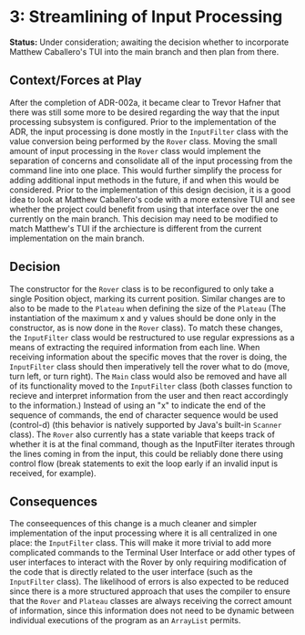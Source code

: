 # 3: Streamlining of Input Processing

**Status:** Under consideration; awaiting the decision whether to incorporate Matthew Caballero's TUI into the main branch and then plan from there.

## Context/Forces at Play

After the completion of ADR-002a, it became clear to Trevor Hafner that there was still some more to be desired regarding the way that the input processing subsystem is configured.
Prior to the implementation of the ADR, the input processing is done mostly in the `InputFilter` class with the value conversion being performed by the `Rover` class.
Moving the small amount of input processing in the `Rover` class would implement the separation of concerns and consolidate all of the input processing from the command line into one place.
This would further simplify the process for adding additional input methods in the future, if and when this would be considered.
Prior to the implementation of this design decision, it is a good idea to look at Matthew Caballero's code with a more extensive TUI and see whether the project could benefit from using that interface over the one currently on the main branch. This decision may need to be modified to match Matthew's TUI if the archiecture is different from the current implementation on the main branch.

## Decision 

The constructor for the `Rover` class is to be reconfigured to only take a single Position object, marking its current position.
Similar changes are to also to be made to the `Plateau` when defining the size of the `Plateau` (The instantiation of the maximum x and y values should be done only in the constructor, as is now done in the `Rover` class).
To match these changes, the `InputFilter` class would be restructured to use regular expressions as a means of extracting the required information from each line.
When receiving information about the specific moves that the rover is doing, the `InputFilter` class should then imperatively tell the rover what to do (move, turn left, or turn right).
The `Main` class would also be removed and have all of its functionality moved to the `InputFilter` class (both classes function to recieve and interpret information from the user and then react accordingly to the information.)
Instead of using an "x" to indicate the end of the sequence of commands, the end of character sequence would be used (control-d) (this behavior is natively supported by Java's built-in `Scanner` class).
The `Rover` also currently has a state variable that keeps track of whether it is at the final command, though as the InputFilter iterates through the lines coming in from the input, this could be reliably done there using control flow (break statements to exit the loop early if an invalid input is received, for example).

## Consequences

The conseequences of this change is a much cleaner and simpler implementation of the input processing where it is all centralized in one place: the `InputFilter` class. 
This will make it more trivial to add more complicated commands to the Terminal User Interface or add other types of user interfaces to interact with the Rover by only requiring modification of the code that is directly related to the user interface (such as the `InputFilter` class).
The likelihood of errors is also expected to be reduced since there is a more structured approach that uses the compiler to ensure that the `Rover` and `Plateau` classes are always receiving the correct amount of information, since this information does not need to be dynamic between individual executions of the program as an `ArrayList` permits.